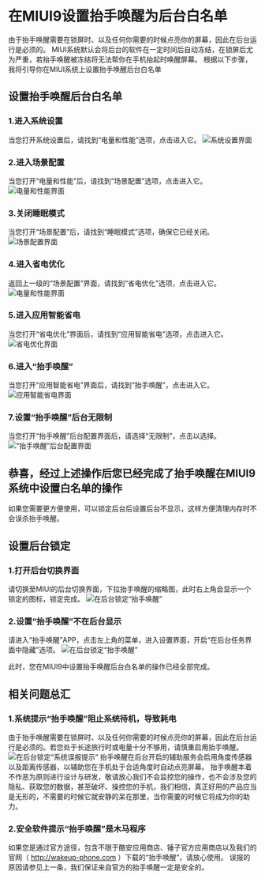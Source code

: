 # 在MIUI9设置抬手唤醒为后台白名单
由于抬手唤醒需要在锁屏时、以及任何你需要的时候点亮你的屏幕，因此在后台运行是必须的。
MIUI系统默认会将后台的软件在一定时间后自动冻结，在锁屏后尤为严重，若抬手唤醒被冻结将无法帮你在手机抬起时唤醒屏幕。
根据以下步骤，我将引导你在MIUI系统上设置抬手唤醒后台白名单

## 设置抬手唤醒后台白名单

### 1.进入系统设置
当您打开系统设置后，请找到“电量和性能”选项，点击进入它。
![系统设置界面](https://github.com/kongzue/Res/blob/master/app/src/main/res/mipmap-xxxhdpi/a1.png)

### 2.进入场景配置
当您打开“电量和性能”后，请找到“场景配置”选项，点击进入它。
![电量和性能界面](https://github.com/kongzue/Res/blob/master/app/src/main/res/mipmap-xxxhdpi/a2.png)

### 3.关闭睡眠模式
当您打开“场景配置”后，请找到“睡眠模式”选项，确保它已经关闭。
![场景配置界面](https://github.com/kongzue/Res/blob/master/app/src/main/res/mipmap-xxxhdpi/a4.png)

### 4.进入省电优化
返回上一级的“场景配置”界面，请找到“省电优化”选项，点击进入它。
![电量和性能界面](https://github.com/kongzue/Res/blob/master/app/src/main/res/mipmap-xxxhdpi/a3.png)

### 5.进入应用智能省电
当您打开“省电优化”界面后，请找到“应用智能省电”选项，点击进入它。
![省电优化界面](https://github.com/kongzue/Res/blob/master/app/src/main/res/mipmap-xxxhdpi/a9.png)

### 6.进入“抬手唤醒”
当您打开“应用智能省电”界面后，请找到“抬手唤醒”，点击进入它。
![应用智能省电界面](https://github.com/kongzue/Res/blob/master/app/src/main/res/mipmap-xxxhdpi/a5.png)

### 7.设置“抬手唤醒”后台无限制
当您打开“抬手唤醒”后台配置界面后，请选择“无限制”，点击以选择。
![“抬手唤醒”后台配置界面](https://github.com/kongzue/Res/blob/master/app/src/main/res/mipmap-xxxhdpi/a6.png)

## 恭喜，经过上述操作后您已经完成了抬手唤醒在MIUI9系统中设置白名单的操作
如果您需要更方便使用，可以锁定后台后设置后台不显示，这样方便清理内存时不会误杀抬手唤醒。

## 设置后台锁定

### 1.打开后台切换界面
请切换至MIUI的后台切换界面，下拉抬手唤醒的缩略图，此时右上角会显示一个锁定的图标，锁定完成。
![在后台锁定“抬手唤醒”](https://github.com/kongzue/Res/blob/master/app/src/main/res/mipmap-xxxhdpi/a7.png)

### 2.设置“抬手唤醒”不在后台显示
请进入“抬手唤醒”APP，点击左上角的菜单，进入设置界面，开启“在后台任务界面中隐藏”选项。
![在后台锁定“抬手唤醒”](https://github.com/kongzue/Res/blob/master/app/src/main/res/mipmap-xxxhdpi/a8.png)

此时，您在MIUI9中设置抬手唤醒后台白名单的操作已经全部完成。

## 相关问题总汇

### 1.系统提示“抬手唤醒”阻止系统待机，导致耗电
由于抬手唤醒需要在锁屏时、以及任何你需要的时候点亮你的屏幕，因此在后台运行是必须的。若您处于长途旅行时或电量十分不够用，请慎重启用抬手唤醒。
![在后台锁定“系统误报提示”](https://github.com/kongzue/Res/blob/master/app/src/main/res/mipmap-xxxhdpi/a10.png)
抬手唤醒在后台开启的辅助服务会启用角度传感器以及距离传感器，以辅助您在手机处于合适角度时自动点亮屏幕。
抬手唤醒本着不作恶为原则进行设计与研发，敬请放心我们不会监控您的操作，也不会涉及您的隐私、获取您的数据，甚至破坏、操控您的手机，我们相信，真正好用的产品应当是无形的，不需要的时候它就安静的呆在那里，当你需要的时候它将成为你的助力。

### 2.安全软件提示“抬手唤醒”是木马程序
如果您是通过官方途径，包含不限于酷安应用商店、锤子官方应用商店以及我们的官网（ http://wakeup-phone.com ）下载的“抬手唤醒”，请放心使用。
误报的原因请参见上一条，我们保证来自官方的抬手唤醒一定是安全的。
